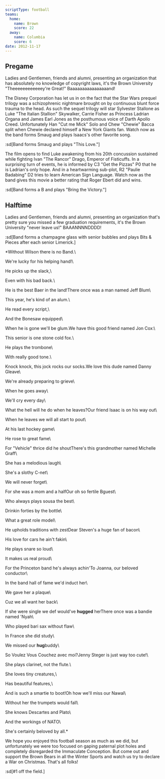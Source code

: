 ```yaml
---
scriptType: football
teams:
  home:
    name: Brown
    score: 22
  away:
    name: Columbia
    score: 6
date: 2012-11-17
---
```


## Pregame

Ladies and Gentlemen, friends and alumni, presenting an organization that has absolutely no knowledge of copyright laws, it's the Brown University "Theeeeeeeeeeeey're Great!" Baaaaaaaaaaaaaaaand!

The Disney Corporation has let us in on the fact that the Star Wars prequel trilogy was a schizophrenic nightmare brought on by continuous blunt force trauma to the head. As such the sequel trilogy will star Sylvester Stallone as Luke "The Italian Stallion" Skywalker, Carrie Fisher as Princess Ladrian Organa and James Earl Jones as the posthumous voice of Darth Apollo Creed. Unfortunately Han "Cut me Mick" Solo and Chew "Chewie" Bacca split when Chewie declared himself a New York Giants fan. Watch now as the band forms Smaug and plays Isaacs's other favorite song.

:sd[Band forms Smaug and plays "This Love."]

The film opens to find Luke awakening from his 20th concussion sustained while fighting Ivan "The Rancor" Drago, Emperor of Fisticuffs. In a surprising turn of events, he is informed by C3 "Get the Pizzas" P0 that he is Ladrian's only hope. And in a heartwarming sub-plot, R2 "Paulie Badabing" D2 tries to learn American Sign Language. Watch now as the band gives this movie a better rating that Roger Ebert did and wins.

:sd[Band forms a B and plays "Bring the Victory."]

## Halftime

Ladies and Gentlemen, friends and alumni, presenting an organization that's pretty sure you missed a few graduation requirements, it's the Brown University "never leave us!" BAAANNNNDDDD!

:sd[Band forms a champagne glass with senior bubbles and plays Bits & Pieces after each senior Limerick.]

\*Without Wilson there is no Band.\

We're lucky for his helping hand!\

He picks up the slack,\

Even with his bad back.\

He is the best Baer in the land!There once was a man named Jeff Blum\

This year, he's kind of an alum.\

He read every script,\

And the Bonesaw equipped\

When he is gone we'll be glum.We have this good friend named Jon Cox:\

This senior is one stone cold fox.\

He plays the trombone\

With really good tone.\

Knock knock, this jock rocks our socks.We love this dude named Danny Gleave\

We're already preparing to grieve\

When he goes away\

We'll cry every day\

What the hell will he do when he leaves?Our friend Isaac is on his way out\

When he leaves we will all start to pout\

At his last hockey game\

He rose to great fame\

For "Vehicle" thrice did he shoutThere's this grandmother named Michelle Graff\

She has a melodious laugh\

She's a slothy C-net\

We will never forget\

For she was a mom and a halfOur oh so fertile Bguest\

Who always plays sousa the best\

Drinkin forties by the bottle\

What a great role model\

He upholds traditions with zestDear Steven's a huge fan of bacon\

His love for cars he ain't fakin\

He plays snare so loud\

It makes us real proud\

For the Princeton band he's always achin'To Joanna, our beloved conductor\

In the band hall of fame we'd induct her\

We gave her a plaque\

Cuz we all want her back\

If she were single we def would've **hugged** herThere once was a bandie named 'Nyah\

Who played bari sax without flaw\

In France she did study\

We missed our **hug**buddy\

So Voulez Vous Couchez avec moi?Jenny Steger is just way too cute!\

She plays clarinet, not the flute.\

She loves tiny creatures,\

Has beautiful features,\

And is such a smartie to boot!Oh how we'll miss our Nawal\

Without her the trumpets would fall\

She knows Descartes and Plato\

And the workings of NATO\

She's certainly beloved by all.\*

We hope you enjoyed this football season as much as we did, but unfortunately we were too focused on gaping paternal plot holes and completely disregarded the Immaculate Conception. But come out and support the Brown Bears in all the Winter Sports and watch us try to declare a War on Christmas. That's all folks!

:sd[#1 off the field.]

